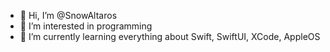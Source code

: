 - 👋 Hi, I’m @SnowAltaros
- 👀 I’m interested in programming
- 🌱 I’m currently learning everything about Swift, SwiftUI, XCode, AppleOS

<!---
SnowAltaros/SnowAltaros is a ✨ special ✨ repository because its `README.md` (this file) appears on your GitHub profile.
You can click the Preview link to take a look at your changes.
--->
